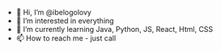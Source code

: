 - 👋 Hi, I’m @ibelogolovy
- 👀 I’m interested in everything
- 🌱 I’m currently learning Java, Python, JS, React, Html, CSS
- 📫 How to reach me - just call

<!---
ibelogolovy/ibelogolovy is a ✨ special ✨ repository because its `README.md` (this file) appears on your GitHub profile.
You can click the Preview link to take a look at your changes.
--->
